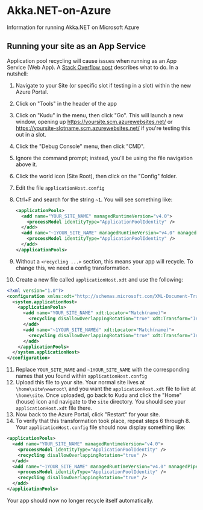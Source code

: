 # Akka.NET-on-Azure
Information for running Akka.NET on Microsoft Azure

## Running your site as an App Service

Application pool recycling will cause issues when running as an App Service (Web App). A [Stack Overflow post](http://stackoverflow.com/questions/27421024/disable-pool-recycling-on-azure-websites) describes what to do. In a nutshell:

1. Navigate to your Site (or specific slot if testing in a slot) within the new Azure Portal.
2. Click on "Tools" in the header of the app
3. Click on "Kudu" in the menu, then click "Go". This will launch a new window, opening up https://yoursite.scm.azurewebsites.net/ or https://yoursite-slotname.scm.azurewebsites.net/ if you're testing this out in a slot.
4. Click the "Debug Console" menu, then click "CMD". 
5. Ignore the command prompt; instead, you'll be using the file navigation above it.
6. Click the world icon (Site Root), then click on the "Config" folder.
7. Edit the file `applicationHost.config`
8. Ctrl+F and search for the string `~1`. You will see something like: 
   
   ```xml
   <applicationPools>
     <add name="YOUR_SITE_NAME" managedRuntimeVersion="v4.0">
       <processModel identityType="ApplicationPoolIdentity" />
     </add>
     <add name="~1YOUR_SITE_NAME" managedRuntimeVersion="v4.0" managedPipelineMode="Integrated">
       <processModel identityType="ApplicationPoolIdentity" />
     </add>
   </applicationPools>
   ```
9. Without a `<recycling ...>` section, this means your app will recycle. To change this, we need a config transformation.
10. Create a new file called `applicationHost.xdt` and use the following:
   
   ```xml
   <?xml version="1.0"?>
   <configuration xmlns:xdt="http://schemas.microsoft.com/XML-Document-Transform">>
     <system.applicationHost>
       <applicationPools>
         <add name="YOUR_SITE_NAME" xdt:Locator="Match(name)">
           <recycling disallowOverlappingRotation="true" xdt:Transform="Insert" />
         </add>
         <add name="~1YOUR_SITE_NAMEd" xdt:Locator="Match(name)">
           <recycling disallowOverlappingRotation="true" xdt:Transform="Insert" />
         </add>
       </applicationPools>
     </system.applicationHost>
   </configuration>
   ```
11. Replace `YOUR_SITE_NAME` and `~1YOUR_SITE_NAME` with the corresponding names that you found within `applicationHost.config`
12. Upload this file to your site. Your normal site lives at `\home\site\wwwroot\` and you want the `applicationHost.xdt` file to live at `\home\site`. Once uploaded, go back to Kudu and click the "Home" (house) icon and navigate to the `site` directory. You should see your `applicationHost.xdt` file there.
13. Now back to the Azure Portal, click "Restart" for your site.
14. To verify that this transformation took place, repeat steps 6 through 8. Your `applicationHost.config` file should now display something like:
   
   ```xml
   <applicationPools>
     <add name="YOUR_SITE_NAME" managedRuntimeVersion="v4.0">
       <processModel identityType="ApplicationPoolIdentity" />
       <recycling disallowOverlappingRotation="true" />
     </add>
     <add name="~1YOUR_SITE_NAME" managedRuntimeVersion="v4.0" managedPipelineMode="Integrated">
       <processModel identityType="ApplicationPoolIdentity" />
       <recycling disallowOverlappingRotation="true" />
     </add>
   </applicationPools>
   ```

Your app should now no longer recycle itself automatically.
